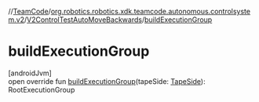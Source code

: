 //[TeamCode](../../../index.md)/[org.robotics.robotics.xdk.teamcode.autonomous.controlsystem.v2](../index.md)/[V2ControlTestAutoMoveBackwards](index.md)/[buildExecutionGroup](build-execution-group.md)

# buildExecutionGroup

[androidJvm]\
open override fun [buildExecutionGroup](build-execution-group.md)(tapeSide: [TapeSide](../../org.robotics.robotics.xdk.teamcode.autonomous.detection/-tape-side/index.md)): RootExecutionGroup
